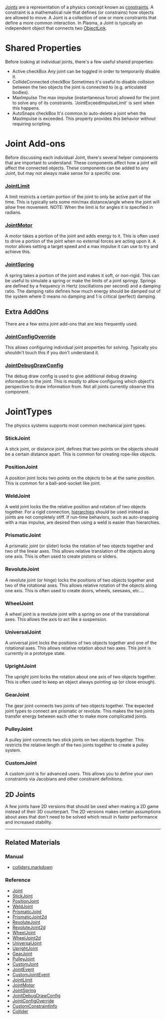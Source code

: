 [ Joints](https://github.com/PlasmaEngine/PlasmaDocs/blob/master/code_reference/class_reference/joint.markdown) are a representation of a physics concept known as [constraints](https://en.wikipedia.org/wiki/Constraint_(mathematics) ). A constraint is a mathematical rule that defines (or constrains) how objects are allowed to move. A Joint is a collection of one or more constraints that define a more common interaction. In Plasma, a Joint is typically an independent object that connects two [ObjectLink](https://github.com/PlasmaEngine/PlasmaDocs/blob/master/code_reference/class_reference/objectlink.markdown).

 #  Shared Properties
Before looking at individual joints, there's a few useful shared properties:
 - Active checkBox Any joint can be toggled in order to temporarily disable it.
 - CollideConnected checkBox Sometimes it's useful to disable collision between the two objects the joint is connected to (e.g. articulated bodies).
 - MaxImpulse  The max impulse (instantaneous force) allowed for the joint to solve any of its constraints. 'JointExceedImpulseLimit' is sent when this happens.
 - AutoSnaps checkBox It's common to auto-delete a joint when the MaxImpulse  is exceeded. This property provides this behavior without requiring scripting.

 #  Joint Add-ons
Before discussing each individual Joint, there's several helper components that are important to understand. These components affect how a joint will affect the connected objects. These components can be added to any Joint, but may not always make sense for a specific one.

 ###  [JointLimit](https://github.com/PlasmaEngine/PlasmaDocs/blob/master/code_reference/class_reference/jointlimit.markdown)
A limit restricts a certain portion of the joint to only be active part of the time. This is typically sets some min/max distance/angle where the joint will allow free movement.
NOTE: When the limit is for angles it is specified in radians.

 ###  [JointMotor](https://github.com/PlasmaEngine/PlasmaDocs/blob/master/code_reference/class_reference/jointmotor.markdown)
A motor takes a portion of the joint and adds energy to it. This is often used to drive a portion of the joint when no external forces are acting upon it. A motor allows setting a target speed and a max impulse it can use to try and achieve this.

 ###  [JointSpring](https://github.com/PlasmaEngine/PlasmaDocs/blob/master/code_reference/class_reference/jointspring.markdown)
A spring takes a portion of the joint and makes it soft, or non-rigid. This can be useful to simulate a spring or make the limits of a joint springy. Springs are defined by a frequency in Hertz (oscillations per second) and a damping ratio. The damping ratio defines how much energy should be damped out of the system where 0 means no damping and 1 is critical (perfect) damping.

 ##  Extra AddOns
There are a few extra joint add-ons that are less frequently used.

 ###  [JointConfigOverride](https://github.com/PlasmaEngine/PlasmaDocs/blob/master/code_reference/class_reference/jointconfigoverride.markdown)
This allows configuring individual joint properties for solving. Typically you shouldn't touch this if you don't understand it.

 ###  [JointDebugDrawConfig](https://github.com/PlasmaEngine/PlasmaDocs/blob/master/code_reference/class_reference/jointdebugdrawconfig.markdown)
The debug draw config is used to give additional debug drawing information to the joint. This is mostly to allow configuring which object's perspective to draw information from. Not all joints currently observe this component.

 #  JointTypes
The physics systems supports most common mechanical joint types.

 ###  StickJoint
A stick joint, or distance joint, defines that two points on the objects should be a certain distance apart. This is common for creating rope-like objects.

 ###  PositionJoint
A position joint locks two points on the objects to be at the same position. This is common for a ball-and-socket like joint.

 ###  WeldJoint
A weld joint locks the the relative position and rotation of two objects together. For a rigid connection, [hierarchies](https://plasmaengine.github.io/PlasmaDocs/Manual/plasmamanual/physics/hierarchies.markdown) should be used instead as joints are not completely stiff. If run-time behaviors, such as auto-snapping with a max impulse, are desired then using a weld is easier than hierarchies.

 ###  PrismaticJoint
A prismatic joint (or slider) locks the rotation of two objects together and two of the linear axes. This allows relative translation of the objects along one axis. This is often used to create pistons or sliders.

 ###  RevoluteJoint
A revolute joint (or hinge) locks the positions of two objects together and two of the rotational axes. This allows relative rotation of the objects along one axis. This is often used to create doors, wheels, seesaws, etc....

 ###  WheelJoint
A wheel joint is a revolute joint with a spring on one of the translational axes. This allows the axis to act like a suspension.

 ###  UniversalJoint
A universal joint locks the positions of two objects together and one of the rotational axes. This allows relative rotation about two axes. This joint is currently in a prototype state.

 ###  UprightJoint
The upright joint locks the rotation about one axis of two objects together. This is often used to keep an object always pointing up (or close enough).

 ###  GearJoint
The gear joint connects two joints of two objects together. The expected joint types to connect are prismatic or revolute. This makes the two joints transfer energy between each other to make more complicated joints.

 ###  PulleyJoint
A pulley joint connects two stick joints on two objects together. This restricts the relative length of the two joints together to create a pulley system.

 ###  CustomJoint
A custom joint is for advanced users. This allows you to define your own constraints via Jacobians and other constraint definitions.

 ##  2D Joints
A few joints have 2D versions that should be used when making a 2D game instead of their 3D counterpart. The 2D versions makes certain assumptions about axes that don't need to be solved which result in faster performance and increased stability.

---
 ##  Related Materials
 ###  Manual
- [colliders.markdown](https://plasmaengine.github.io/PlasmaDocs/Manual/plasmamanual/physics/colliders.markdown)

 ###  Reference
 - [Joint](https://github.com/PlasmaEngine/PlasmaDocs/blob/master/code_reference/class_reference/joint.markdown)
 - [StickJoint](https://github.com/PlasmaEngine/PlasmaDocs/blob/master/code_reference/class_reference/stickjoint.markdown)
 - [PositionJoint](https://github.com/PlasmaEngine/PlasmaDocs/blob/master/code_reference/class_reference/positionjoint.markdown)
 - [WeldJoint](https://github.com/PlasmaEngine/PlasmaDocs/blob/master/code_reference/class_reference/weldjoint.markdown)
 - [PrismaticJoint](https://github.com/PlasmaEngine/PlasmaDocs/blob/master/code_reference/class_reference/prismaticjoint.markdown)
 - [PrismaticJoint2d](https://github.com/PlasmaEngine/PlasmaDocs/blob/master/code_reference/class_reference/prismaticjoint2d.markdown)
 - [RevoluteJoint](https://github.com/PlasmaEngine/PlasmaDocs/blob/master/code_reference/class_reference/revolutejoint.markdown)
 - [RevoluteJoint2d](https://github.com/PlasmaEngine/PlasmaDocs/blob/master/code_reference/class_reference/revolutejoint2d.markdown)
 - [WheelJoint](https://github.com/PlasmaEngine/PlasmaDocs/blob/master/code_reference/class_reference/wheeljoint.markdown)
 - [WheelJoint2d](https://github.com/PlasmaEngine/PlasmaDocs/blob/master/code_reference/class_reference/wheeljoint2d.markdown)
 - [UniversalJoint](https://github.com/PlasmaEngine/PlasmaDocs/blob/master/code_reference/class_reference/universaljoint.markdown)
 - [UprightJoint](https://github.com/PlasmaEngine/PlasmaDocs/blob/master/code_reference/class_reference/uprightjoint.markdown)
 - [GearJoint](https://github.com/PlasmaEngine/PlasmaDocs/blob/master/code_reference/class_reference/gearjoint.markdown)
 - [PulleyJoint](https://github.com/PlasmaEngine/PlasmaDocs/blob/master/code_reference/class_reference/pulleyjoint.markdown)
 - [CustomJoint](https://github.com/PlasmaEngine/PlasmaDocs/blob/master/code_reference/class_reference/customjoint.markdown)
 - [JointEvent](https://github.com/PlasmaEngine/PlasmaDocs/blob/master/code_reference/class_reference/jointevent.markdown)
 - [CustomJointEvent](https://github.com/PlasmaEngine/PlasmaDocs/blob/master/code_reference/class_reference/customjointevent.markdown)
 - [JointLimit](https://github.com/PlasmaEngine/PlasmaDocs/blob/master/code_reference/class_reference/jointlimit.markdown)
 - [JointMotor](https://github.com/PlasmaEngine/PlasmaDocs/blob/master/code_reference/class_reference/jointmotor.markdown)
 - [JointSpring](https://github.com/PlasmaEngine/PlasmaDocs/blob/master/code_reference/class_reference/jointspring.markdown)
 - [JointDebugDrawConfig](https://github.com/PlasmaEngine/PlasmaDocs/blob/master/code_reference/class_reference/jointdebugdrawconfig.markdown)
 - [JointConfigOverride](https://github.com/PlasmaEngine/PlasmaDocs/blob/master/code_reference/class_reference/jointconfigoverride.markdown)
 - [CustomConstraintInfo](https://github.com/PlasmaEngine/PlasmaDocs/blob/master/code_reference/class_reference/customconstraintinfo.markdown)
 - [Collider](https://github.com/PlasmaEngine/PlasmaDocs/blob/master/code_reference/class_reference/collider.markdown)
 

 